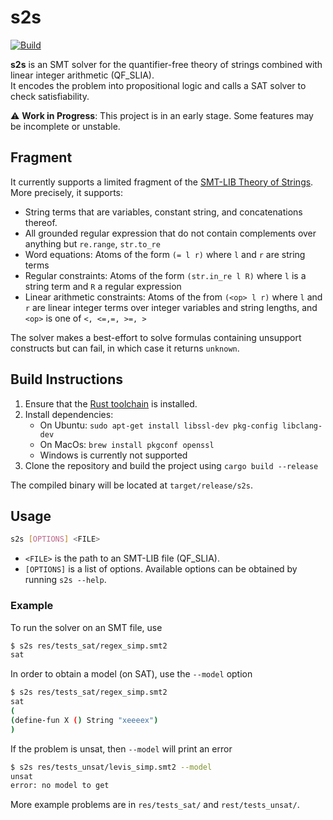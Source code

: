 # s2s

[![Build](https://github.com/splortsolver/s2s/actions/workflows/build.yml/badge.svg)](https://github.com/splortsolver/s2s/actions/workflows/build.yml)

**s2s** is an SMT solver for the quantifier-free theory of strings combined with linear integer arithmetic (QF_SLIA).  
It encodes the problem into propositional logic and calls a SAT solver to check satisfiability.

⚠️ **Work in Progress**:  This project is in an early stage. Some features may be incomplete or unstable.

## Fragment

It currently supports a limited fragment of the [SMT-LIB Theory of Strings](https://smt-lib.org/theories-UnicodeStrings.shtml).
More precisely, it supports:

- String terms that are variables, constant string, and concatenations thereof.
- All grounded regular expression that do not contain complements over anything but `re.range`, `str.to_re`
- Word equations: Atoms of the form `(= l r)` where `l` and `r` are string terms
- Regular constraints: Atoms of the form `(str.in_re l R)` where `l` is a string term and `R` a regular expression
- Linear arithmetic constraints: Atoms of the from `(<op> l r)` where `l` and `r` are linear integer terms over integer variables and string lengths, and `<op>` is one of `<, <=,=, >=, >`

The solver makes a best-effort to solve formulas containing unsupport constructs but can fail, in which case it returns `unknown`.

## Build Instructions

1. Ensure that the [Rust toolchain](https://www.rust-lang.org/tools/install) is installed.
2. Install dependencies:
    - On Ubuntu: `sudo apt-get install libssl-dev pkg-config libclang-dev`
    - On MacOs: `brew install pkgconf openssl`
    - Windows is currently not supported
3. Clone the repository and build the project using `cargo build --release`

The compiled binary will be located at `target/release/s2s`.

## Usage

```bash
s2s [OPTIONS] <FILE>
```

- `<FILE>` is the path to an SMT-LIB file (QF_SLIA).
- `[OPTIONS]` is a list of options. Available options can be obtained by running `s2s --help`.

### Example

To run the solver on an SMT file, use

```bash
$ s2s res/tests_sat/regex_simp.smt2
sat
```

In order to obtain a model (on SAT), use the `--model` option

```bash
$ s2s res/tests_sat/regex_simp.smt2
sat
(
(define-fun X () String "xeeeex")
)
```

If the problem is unsat, then `--model` will print an error

```bash
$ s2s res/tests_unsat/levis_simp.smt2 --model
unsat
error: no model to get
```

More example problems are in `res/tests_sat/` and `rest/tests_unsat/`.
